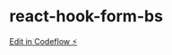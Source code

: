 # react-hook-form-bs

[Edit in Codeflow ⚡️](https://stackblitz.com/~/github.com/jonclawson/react-hook-form-bs)
